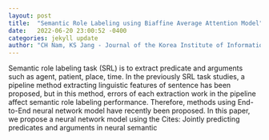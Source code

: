 ```yaml
---
layout: post
title:  "Semantic Role Labeling using Biaffine Average Attention Model"
date:   2022-06-20 23:00:52 -0400
categories: jekyll update
author: "CH Nam, KS Jang - Journal of the Korea Institute of Information and , 2022"
---
```

Semantic role labeling task (SRL) is to extract predicate and arguments such as agent, patient, place, time. In the previously SRL task studies, a pipeline method extracting linguistic features of sentence has been proposed, but in this method, errors of each extraction work in the pipeline affect semantic role labeling performance. Therefore, methods using End-to-End neural network model have recently been proposed. In this paper, we propose a neural network model using the  Cites: Jointly predicting predicates and arguments in neural semantic